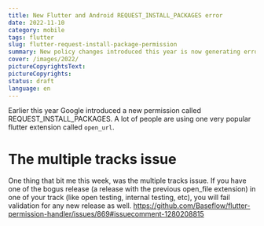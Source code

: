 ```yaml
---
title: New Flutter and Android REQUEST_INSTALL_PACKAGES error
date: 2022-11-10
category: mobile
tags: flutter
slug: flutter-request-install-package-permission
summary: New policy changes introduced this year is now generating errors about a new permission required, called REQUEST_INSTALL_PACKAGES. Let's see what happens and how to fix this.
cover: /images/2022/
pictureCopyrightsText:
pictureCopyrights:
status: draft
language: en
---
```


Earlier this year Google introduced a new permission called REQUEST_INSTALL_PACKAGES. A lot of people are using one
very popular flutter extension called `open_url`.

# The multiple tracks issue

One thing that bit me this week, was the multiple tracks issue. If you have one of the bogus release (a release with the previous open_file extension) in one of your track (like open testing, internal testing, etc), you will fail validation for any new release as well.
https://github.com/Baseflow/flutter-permission-handler/issues/869#issuecomment-1280208815
